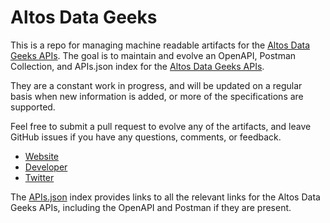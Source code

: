 # Altos Data GeeksThis is a repo for managing machine readable artifacts for the [Altos Data Geeks APIs](http://www.altosresearch.com/). The goal is to maintain and evolve an OpenAPI, Postman Collection, and APIs.json index for the [Altos Data Geeks APIs](http://www.altosresearch.com/).They are a constant work in progress, and will be updated on a regular basis when new information is added, or more of the specifications are supported.Feel free to submit a pull request to evolve any of the artifacts, and leave GitHub issues if you have any questions, comments, or feedback.- [Website](http://www.altosresearch.com/)- [Developer](http://www.altosresearch.com/)- [Twitter](https://twitter.com/altosresearch)The [APIs.json](https://github.com/api-evangelist/altos-data-geeks/blob/master/apis.json) index provides links to all the relevant links for the Altos Data Geeks APIs, including the OpenAPI and Postman if they are present.